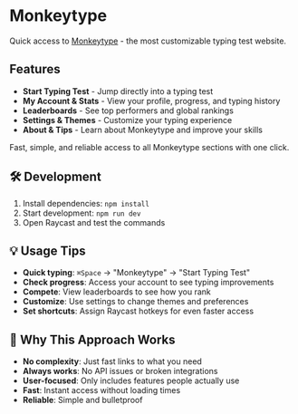 # Monkeytype

Quick access to [Monkeytype](https://monkeytype.com) - the most customizable typing test website.

## Features

- **Start Typing Test** - Jump directly into a typing test
- **My Account & Stats** - View your profile, progress, and typing history
- **Leaderboards** - See top performers and global rankings  
- **Settings & Themes** - Customize your typing experience
- **About & Tips** - Learn about Monkeytype and improve your skills

Fast, simple, and reliable access to all Monkeytype sections with one click.

## 🛠 Development

1. Install dependencies: `npm install`
2. Start development: `npm run dev`
3. Open Raycast and test the commands

## 💡 Usage Tips

- **Quick typing**: `⌘Space` → "Monkeytype" → "Start Typing Test"
- **Check progress**: Access your account to see typing improvements
- **Compete**: View leaderboards to see how you rank
- **Customize**: Use settings to change themes and preferences
- **Set shortcuts**: Assign Raycast hotkeys for even faster access

## 🔧 Why This Approach Works

- **No complexity**: Just fast links to what you need
- **Always works**: No API issues or broken integrations
- **User-focused**: Only includes features people actually use
- **Fast**: Instant access without loading times
- **Reliable**: Simple and bulletproof
